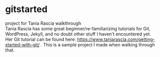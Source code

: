 # gitstarted
project for Tania Rascia walkthrough<br/>
Tania Rascia has some great beginner/re-familiarizing tutorials for Git, WordPress, Jekyll, and no doubt other stuff I haven't encountered yet.<br/>
Her Git tutorial can be found here: https://www.taniarascia.com/getting-started-with-git/ . This is a sample project I made when walking through that.

